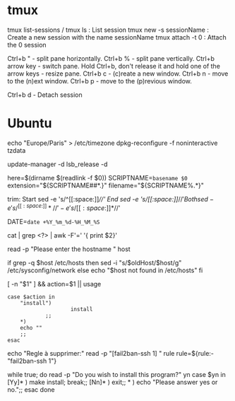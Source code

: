 # tmux

tmux list-sessions / tmux ls : List session
tmux new -s sessionName : Create a new session with the name sessionName
tmux attach -t 0 : Attach the 0 session

Ctrl+b " - split pane horizontally.
Ctrl+b % - split pane vertically.
Ctrl+b arrow key - switch pane.
Hold Ctrl+b, don't release it and hold one of the arrow keys - resize pane.
Ctrl+b c - (c)reate a new window.
Ctrl+b n - move to the (n)ext window.
Ctrl+b p - move to the (p)revious window.

Ctrl+b d - Detach session

# Ubuntu
echo "Europe/Paris" > /etc/timezone
dpkg-reconfigure -f noninteractive tzdata

update-manager -d
lsb_release -d


here=$(dirname $(readlink -f $0))
SCRIPTNAME=`basename $0`
extension="${SCRIPTNAME##*.}"
filename="${SCRIPTNAME%.*}"

trim: 
Start sed -e 's/^[[:space:]]*//'
End sed -e 's/[[:space:]]*$//'
Both sed -e 's/^[[:space:]]*//' -e 's/[[:space:]]*$//'

DATE=`date +%Y_%m_%d-%H_%M_%S`

cat <file> | grep <?> | awk -F'=' '{ print $2}'

read -p "Please enter the hostname " host

if grep -q $host /etc/hosts
then
  sed -i "s/$oldHost/$host/g" /etc/sysconfig/network
else 
  echo "$host not found in /etc/hosts"
fi

[ -n "$1" ] && action=$1 || usage

	case $action in
		"install")
                        install
                ;;
		*)
		echo ""
		;;
	esac

echo "Regle à supprimer:"
read -p "[fail2ban-ssh 1] " rule
rule=${rule:-"fail2ban-ssh 1"}

while true; do
    read -p "Do you wish to install this program?" yn
    case $yn in
        [Yy]* ) make install; break;;
        [Nn]* ) exit;;
        * ) echo "Please answer yes or no.";;
    esac
done
